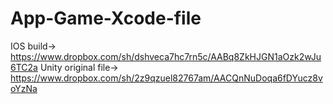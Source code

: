 App-Game-Xcode-file
===================
IOS build-> https://www.dropbox.com/sh/dshveca7hc7rn5c/AABq8ZkHJGN1aOzk2wJu6TC2a
Unity original file-> https://www.dropbox.com/sh/2z9qzuel82767am/AACQnNuDoqa6fDYucz8voYzNa
